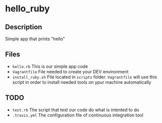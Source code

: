 # hello_ruby


## Description ###
Simple app that prints "hello" 

## Files ###
- `hello.rb` This is our simple app code
- `Vagrantfile` File needed to create your DEV environment
- `install_ruby.sh` File located in `scripts` folder. `Vagrantfile` will use this script in order to install needed tools on ypur machine automatically

## TODO

- `test.rb` The script that test our code do what is intented to do
- `.travis.yml` The configuration file of continuous integration tool
